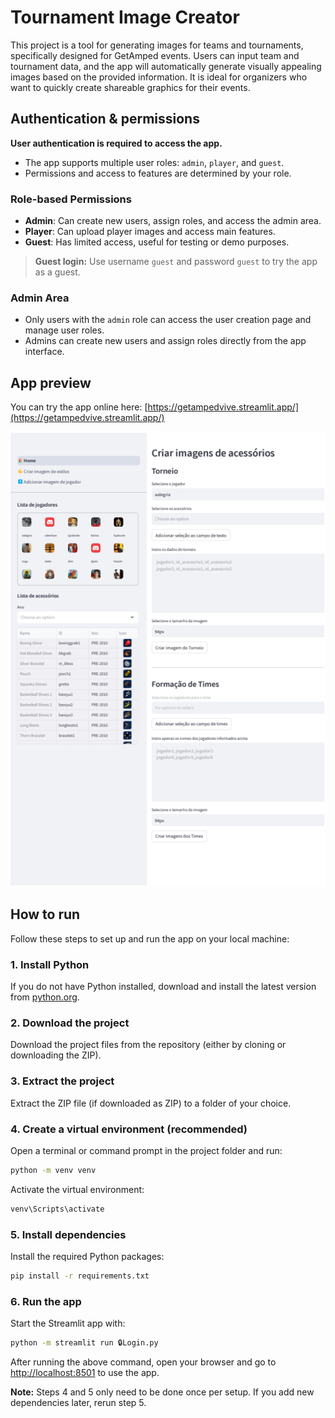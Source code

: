 # Tournament Image Creator

This project is a tool for generating images for teams and tournaments, specifically designed for GetAmped events. Users can input team and tournament data, and the app will automatically generate visually appealing images based on the provided information. It is ideal for organizers who want to quickly create shareable graphics for their events.

## Authentication & permissions

**User authentication is required to access the app.**
- The app supports multiple user roles: `admin`, `player`, and `guest`.
- Permissions and access to features are determined by your role.

### Role-based Permissions
- **Admin**: Can create new users, assign roles, and access the admin area.
- **Player**: Can upload player images and access main features.
- **Guest**: Has limited access, useful for testing or demo purposes.

> **Guest login:** Use username `guest` and password `guest` to try the app as a guest.

### Admin Area
- Only users with the `admin` role can access the user creation page and manage user roles.
- Admins can create new users and assign roles directly from the app interface.

## App preview

You can try the app online here: [https://getampedvive.streamlit.app/](https://getampedvive.streamlit.app/)

![App Preview](app_preview.png)

## How to run

Follow these steps to set up and run the app on your local machine:

### 1. Install Python
If you do not have Python installed, download and install the latest version from [python.org](https://www.python.org/downloads/).

### 2. Download the project
Download the project files from the repository (either by cloning or downloading the ZIP).

### 3. Extract the project
Extract the ZIP file (if downloaded as ZIP) to a folder of your choice.

### 4. Create a virtual environment (recommended)
Open a terminal or command prompt in the project folder and run:
```bash
python -m venv venv
```

Activate the virtual environment:
```bash
venv\Scripts\activate
```

### 5. Install dependencies
Install the required Python packages:
```bash
pip install -r requirements.txt
```

### 6. Run the app
Start the Streamlit app with:
```bash
python -m streamlit run 🔒Login.py
```

After running the above command, open your browser and go to [http://localhost:8501](http://localhost:8501/) to use the app.

**Note:** Steps 4 and 5 only need to be done once per setup. If you add new dependencies later, rerun step 5.
